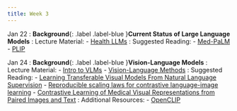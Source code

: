 ```yaml
---
title: Week 3
---
```


Jan 22
: **Background**{: .label .label-blue }**Current Status of Large Language Models**
: Lecture Material: 
    - [Health LLMs](../assets/lectures/L4_healthLLM.pptx)
: Suggested Reading: 
    - [Med-PaLM](https://www.nature.com/articles/s41586-023-06291-2)
    - [PLIP](https://pubmed.ncbi.nlm.nih.gov/37592105/)

Jan 24
: **Background**{: .label .label-blue }**Vision-Language Models**
: Lecture Material: 
    - [Intro to VLMs](../assets/lectures/L5_multimodal.pdf)
    - [Vision-Language Methods](../assets/lectures/L5_multimodal_2.pptx)
: Suggested Reading: 
    - [Learning Transferable Visual Models From Natural Language Supervision](https://arxiv.org/abs/2103.00020)
    - [Reproducible scaling laws for contrastive language-image learning](https://arxiv.org/abs/2212.07143)
    - [Contrastive Learning of Medical Visual Representations from Paired Images and Text](https://arxiv.org/abs/2010.00747)
: Additional Resources: 
    - [OpenCLIP](https://github.com/mlfoundations/open_clip)
